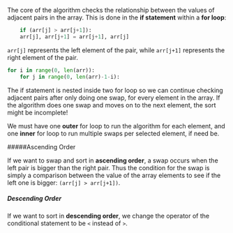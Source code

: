 <!--Title={Bubble Sort Explained}-->

<!--badges={Algorithms:20}-->

<!--concepts{Bubble Sort}-->

The core of the algorithm checks the relationship between the values of adjacent pairs in the array. This is done in the **if statement** within a **for loop**:

```python
	if (arr[j] > arr[j+1]):
    arr[j], arr[j+1] = arr[j+1], arr[j]
```

`arr[j]` represents the left element of the pair, while `arr[j+1]` represents the right element of the pair.

```python
for i in range(0, len(arr)):
	for j in range(0, len(arr)-1-i):
```

The if statement is nested inside two for loop so we can continue checking adjacent pairs after only doing one swap, for every element in the array. If the algorithm does one swap and moves on to the next element, the sort might be incomplete!

We must have one **outer** for loop to run the algorithm for each element, and one **inner** for loop to run multiple swaps per selected element, if need be.

#####Ascending Order

If we want to swap and sort in **ascending order**, a swap occurs when the left pair is bigger than the right pair. Thus the condition for the swap is simply a comparison between the value of the array elements to see if the left one is bigger: `(arr[j] > arr[j+1])`.

##### Descending Order

If we want to sort in **descending order**, we change the operator of the conditional statement to be `<` instead of `>`.